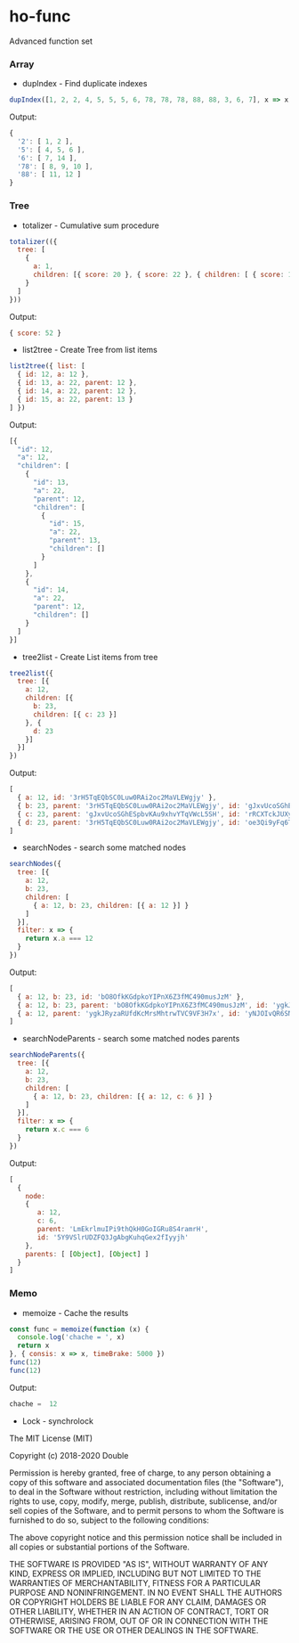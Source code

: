 # ho-func
Advanced function set

### Array
 - dupIndex  - Find duplicate indexes

```javascript
dupIndex([1, 2, 2, 4, 5, 5, 5, 6, 78, 78, 78, 88, 88, 3, 6, 7], x => x)
```
Output:
```javascript
{
  '2': [ 1, 2 ],
  '5': [ 4, 5, 6 ],
  '6': [ 7, 14 ],
  '78': [ 8, 9, 10 ],
  '88': [ 11, 12 ]
}
```
### Tree
 - totalizer  - Cumulative sum procedure
```javascript
totalizer(({
  tree: [
    {
      a: 1,
      children: [{ score: 20 }, { score: 22 }, { children: [ { score: 10 } ] }]
    }
  ]
}))
```
Output:
```javascript
{ score: 52 }
```
 - list2tree  - Create Tree from list items
```javascript
list2tree({ list: [
  { id: 12, a: 12 },
  { id: 13, a: 22, parent: 12 },
  { id: 14, a: 22, parent: 12 },
  { id: 15, a: 22, parent: 13 }
] })
```
Output:
```javascript
[{
  "id": 12,
  "a": 12,
  "children": [
    {
      "id": 13,
      "a": 22,
      "parent": 12,
      "children": [
        {
          "id": 15,
          "a": 22,
          "parent": 13,
          "children": []
        }
      ]
    },
    {
      "id": 14,
      "a": 22,
      "parent": 12,
      "children": []
    }
  ]
}]
```
 - tree2list  - Create List items from tree
```javascript
tree2list({
  tree: [{
    a: 12,
    children: [{
      b: 23,
      children: [{ c: 23 }]
    }, {
      d: 23
    }]
  }]
})
```
Output:
```javascript
[
  { a: 12, id: '3rH5TqEQbSC0Luw0RAi2oc2MaVLEWgjy' },
  { b: 23, parent: '3rH5TqEQbSC0Luw0RAi2oc2MaVLEWgjy', id: 'gJxvUcoSGhESpbvKAu9xhvYTqVWcL5SH' },
  { c: 23, parent: 'gJxvUcoSGhESpbvKAu9xhvYTqVWcL5SH', id: 'rRCXTckJUXyq8GvcwmB0tKqQrnJeX1Va' },
  { d: 23, parent: '3rH5TqEQbSC0Luw0RAi2oc2MaVLEWgjy', id: 'oe3Qi9yFq6Ts7guxguEtWw73INbGfRFa' }
]
```
 - searchNodes  - search some matched nodes
```javascript
searchNodes({
  tree: [{
    a: 12,
    b: 23,
    children: [
      { a: 12, b: 23, children: [{ a: 12 }] }
    ]
  }],
  filter: x => {
    return x.a === 12
  }
})
```
Output:
```javascript
[
  { a: 12, b: 23, id: 'bO8OfkKGdpkoYIPnX6Z3fMC490musJzM' },
  { a: 12, b: 23, parent: 'bO8OfkKGdpkoYIPnX6Z3fMC490musJzM', id: 'ygkJRyzaRUfdKcMrsMhtrwTVC9VF3H7x' },
  { a: 12, parent: 'ygkJRyzaRUfdKcMrsMhtrwTVC9VF3H7x', id: 'yNJOIvQR6SNKH5Qm8N3MeW9Pb6cPsI7E' }
]
```
 - searchNodeParents  - search some matched nodes parents
```javascript
searchNodeParents({
  tree: [{
    a: 12,
    b: 23,
    children: [
      { a: 12, b: 23, children: [{ a: 12, c: 6 }] }
    ]
  }],
  filter: x => {
    return x.c === 6
  }
})
```
Output:
```javascript
[
  {
    node:
    {
       a: 12,
       c: 6,
       parent: 'LmEkrlmuIPi9thQkH0GoIGRu8S4ramrH',
       id: '5Y9VSlrUDZFQ3JgAbgKuhqGex2fIyyjh'
    },
    parents: [ [Object], [Object] ]
  }
]
```

### Memo
 - memoize  - Cache the results
```javascript
const func = memoize(function (x) {
  console.log('chache = ', x)
  return x
}, { consis: x => x, timeBrake: 5000 })
func(12)
func(12)
```
Output:
```javascript
chache =  12
```
 - Lock  - synchrolock


The MIT License (MIT)

Copyright (c) 2018-2020 Double

Permission is hereby granted, free of charge, to any person obtaining a copy
of this software and associated documentation files (the "Software"), to deal
in the Software without restriction, including without limitation the rights
to use, copy, modify, merge, publish, distribute, sublicense, and/or sell
copies of the Software, and to permit persons to whom the Software is
furnished to do so, subject to the following conditions:

The above copyright notice and this permission notice shall be included in all
copies or substantial portions of the Software.

THE SOFTWARE IS PROVIDED "AS IS", WITHOUT WARRANTY OF ANY KIND, EXPRESS OR
IMPLIED, INCLUDING BUT NOT LIMITED TO THE WARRANTIES OF MERCHANTABILITY,
FITNESS FOR A PARTICULAR PURPOSE AND NONINFRINGEMENT. IN NO EVENT SHALL THE
AUTHORS OR COPYRIGHT HOLDERS BE LIABLE FOR ANY CLAIM, DAMAGES OR OTHER
LIABILITY, WHETHER IN AN ACTION OF CONTRACT, TORT OR OTHERWISE, ARISING FROM,
OUT OF OR IN CONNECTION WITH THE SOFTWARE OR THE USE OR OTHER DEALINGS IN THE
SOFTWARE.
